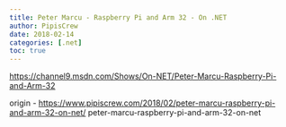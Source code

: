 ```yaml
---
title: Peter Marcu - Raspberry Pi and Arm 32 - On .NET
author: PipisCrew
date: 2018-02-14
categories: [.net]
toc: true
---
```


https://channel9.msdn.com/Shows/On-NET/Peter-Marcu-Raspberry-Pi-and-Arm-32

origin - https://www.pipiscrew.com/2018/02/peter-marcu-raspberry-pi-and-arm-32-on-net/ peter-marcu-raspberry-pi-and-arm-32-on-net